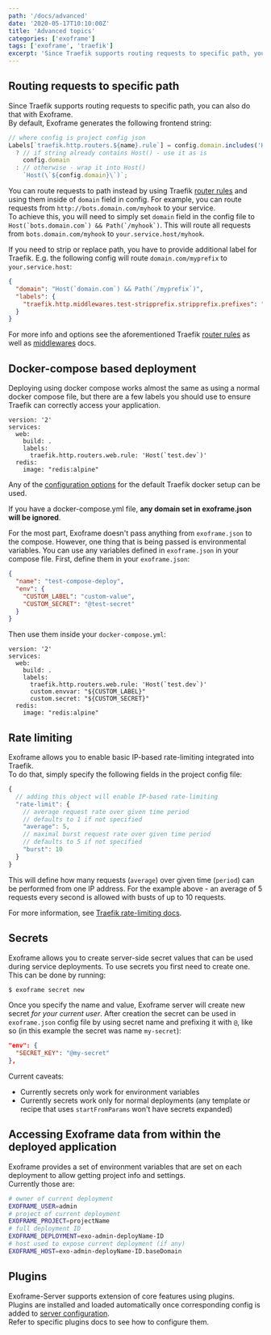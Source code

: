 ```yaml
---
path: '/docs/advanced'
date: '2020-05-17T10:10:00Z'
title: 'Advanced topics'
categories: ['exoframe']
tags: ['exoframe', 'traefik']
excerpt: 'Since Traefik supports routing requests to specific path, you can also do that with Exoframe.'
---
```


## Routing requests to specific path

Since Traefik supports routing requests to specific path, you can also do that with Exoframe.  
By default, Exoframe generates the following frontend string:

```js
// where config is project config json
Labels[`traefik.http.routers.${name}.rule`] = config.domain.includes('Host(')
  ? // if string already contains Host() - use it as is
    config.domain
  : // otherwise - wrap it into Host()
    `Host(\`${config.domain}\`)`;
```

You can route requests to path instead by using Traefik [router rules](https://docs.traefik.io/routing/routers/#rule) and using them inside of `domain` field in config.
For example, you can route requests from `http://bots.domain.com/myhook` to your service.  
To achieve this, you will need to simply set `domain` field in the config file to `` Host(`bots.domain.com`) && Path(`/myhook`) ``.
This will route all requests from `bots.domain.com/myhook` to `your.service.host/myhook`.

If you need to strip or replace path, you have to provide additional label for Traefik.
E.g. the following config will route `domain.com/myprefix` to `your.service.host`:

```json
{
  "domain": "Host(`domain.com`) && Path(`/myprefix`)",
  "labels": {
    "traefik.http.middlewares.test-stripprefix.stripprefix.prefixes": "/myprefix"
  }
}
```

For more info and options see the aforementioned Traefik [router rules](https://docs.traefik.io/routing/routers/#rule) as well as [middlewares](https://docs.traefik.io/middlewares/overview/) docs.

## Docker-compose based deployment

Deploying using docker compose works almost the same as using a normal docker compose file, but there are a few labels you should use to ensure Traefik can correctly access your application.

    version: '2'
    services:
      web:
        build: .
        labels:
          traefik.http.routers.web.rule: 'Host(`test.dev`)'
      redis:
        image: "redis:alpine"

Any of the [configuration options](https://docs.traefik.io/reference/dynamic-configuration/docker/) for the default Traefik docker setup can be used.

If you have a docker-compose.yml file, **any domain set in exoframe.json will be ignored**.

For the most part, Exoframe doesn't pass anything from `exoframe.json` to the compose.
However, one thing that is being passed is environmental variables.
You can use any variables defined in `exoframe.json` in your compose file.
First, define them in your `exoframe.json`:

```json
{
  "name": "test-compose-deploy",
  "env": {
    "CUSTOM_LABEL": "custom-value",
    "CUSTOM_SECRET": "@test-secret"
  }
}
```

Then use them inside your `docker-compose.yml`:

    version: '2'
    services:
      web:
        build: .
        labels:
          traefik.http.routers.web.rule: 'Host(`test.dev`)'
          custom.envvar: "${CUSTOM_LABEL}"
          custom.secret: "${CUSTOM_SECRET}"
      redis:
        image: "redis:alpine"

## Rate limiting

Exoframe allows you to enable basic IP-based rate-limiting integrated into Traefik.  
To do that, simply specify the following fields in the project config file:

```js
{
  // adding this object will enable IP-based rate-limiting
  "rate-limit": {
    // average request rate over given time period
    // defaults to 1 if not specified
    "average": 5,
    // maximal burst request rate over given time period
    // defaults to 5 if not specified
    "burst": 10
  }
}
```

This will define how many requests (`average`) over given time (`period`) can be performed from one IP address.
For the example above - an average of 5 requests every second is allowed with busts of up to 10 requests.

For more information, see [Traefik rate-limiting docs](https://docs.traefik.io/middlewares/ratelimit/).

## Secrets

Exoframe allows you to create server-side secret values that can be used during service deployments.
To use secrets you first need to create one. This can be done by running:

```bash
$ exoframe secret new
```

Once you specify the name and value, Exoframe server will create new secret _for your current user_.
After creation the secret can be used in `exoframe.json` config file by using secret name and prefixing it with `@`, like so (in this example the secret was name `my-secret`):

```json
"env": {
  "SECRET_KEY": "@my-secret"
},
```

Current caveats:

- Currently secrets only work for environment variables
- Currently secrets work only for normal deployments (any template or recipe that uses `startFromParams` won't have secrets expanded)

## Accessing Exoframe data from within the deployed application

Exoframe provides a set of environment variables that are set on each deployment to allow getting project info and settings.  
Currently those are:

```bash
# owner of current deployment
EXOFRAME_USER=admin
# project of current deployment
EXOFRAME_PROJECT=projectName
# full deployment ID
EXOFRAME_DEPLOYMENT=exo-admin-deployName-ID
# host used to expose current deployment (if any)
EXOFRAME_HOST=exo-admin-deployName-ID.baseDomain
```

## Plugins

Exoframe-Server supports extension of core features using plugins.  
Plugins are installed and loaded automatically once corresponding config is added to [server configuration](server-configuration).  
Refer to specific plugins docs to see how to configure them.
